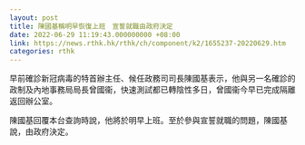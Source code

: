 ```yaml
---
layout: post
title: 陳國基稱明早恢復上班　宣誓就職由政府決定
date: 2022-06-29 11:19:43.000000000 +08:00
link: https://news.rthk.hk/rthk/ch/component/k2/1655237-20220629.htm
categories: rthk
---
```


早前確診新冠病毒的特首辦主任、候任政務司司長陳國基表示，他與另一名確診的政制及內地事務局局長曾國衞，快速測試都已轉陰性多日，曾國衞今早已完成隔離返回辦公室。

陳國基回覆本台查詢時說，他將於明早上班。至於參與宣誓就職的問題，陳國基說，由政府決定。
